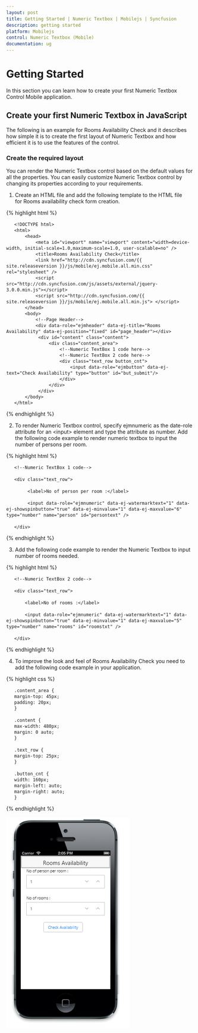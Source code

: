 ```yaml
---
layout: post
title: Getting Started | Numeric Textbox | Mobilejs | Syncfusion
description: getting started
platform: Mobilejs
control: Numeric Textbox (Mobile)
documentation: ug
---
```


# Getting Started

In this section you can learn how to create your first Numeric Textbox Control Mobile application.

## Create your first Numeric Textbox in JavaScript

The following is an example for Rooms Availability Check and it describes how simple it is to create the first layout of Numeric Textbox and how efficient it is to use the features of the control.

### Create the required layout

You can render the Numeric Textbox control based on the default values for all the properties. You can easily customize Numeric Textbox control by changing its properties according to your requirements.

1. Create an HTML file and add the following template to the HTML file for Rooms availability check form creation.

  {% highlight html %}
   
	   <!DOCTYPE html>
	   <html>
		   <head>
			   <meta id="viewport" name="viewport" content="width=device-width, initial-scale=1.0,maximum-scale=1.0, user-scalable=no" />
			   <title>Rooms Availability Check</title>
			   <link href="http://cdn.syncfusion.com/{{ site.releaseversion }}/js/mobile/ej.mobile.all.min.css" rel="stylesheet" />
			   <script src="http://cdn.syncfusion.com/js/assets/external/jquery-3.0.0.min.js"></script>
			   <script src="http://cdn.syncfusion.com/{{ site.releaseversion }}/js/mobile/ej.mobile.all.min.js"> </script>
		   </head>
		   <body>
			   <!--Page Header-->
			   <div data-role="ejmheader" data-ej-title="Rooms Availability" data-ej-position="fixed" id="page_header"></div>
				<div id="content" class="content">
					<div class="content_area">
						<!--Numeric TextBox 1 code here-->
						<!--Numeric TextBox 2 code here-->
						<div class="text_row button_cnt">
							<input data-role="ejmbutton" data-ej-text="Check Availability" type="button" id="but_submit"/>
						</div>
					</div>
				</div>
		   </body>
	   </html>
	   
{% endhighlight %}

2. To render Numeric Textbox control, specify ejmnumeric as the date-role attribute for an &#60;input&#62; element and type the attribute as number. Add the following code example to render numeric textbox to input the number of persons per room.
   
{% highlight html %}
   
	   <!--Numeric TextBox 1 code-->
	   
	   <div class="text_row">
		
			<label>No of person per room :</label>
		   
			<input data-role="ejmnumeric" data-ej-watermarktext="1" data-ej-showspinbutton="true" data-ej-minvalue="1" data-ej-maxvalue="6" type="number" name="person" id="persontext" />
	   
	   </div>
   
{% endhighlight %}
   
3. Add the following code example to render the Numeric Textbox to input number of rooms needed.
   
{% highlight html %}
   
	   <!--Numeric TextBox 2 code-->
	   
	   <div class="text_row">
	   
		   <label>No of rooms :</label>
		   
		   <input data-role="ejmnumeric" data-ej-watermarktext="1" data-ej-showspinbutton="true" data-ej-minvalue="1" data-ej-maxvalue="5" type="number" name="rooms" id="roomstxt" />
	   
	   </div>
{% endhighlight %}
   
4. To improve the look and feel of Rooms Availability Check you need to add the following code example in your application.

{% highlight css %}
   
	   .content_area {
	   margin-top: 45px;
	   padding: 20px;
	   }
	   
	   .content {
	   max-width: 480px;
	   margin: 0 auto;
	   }
	   
	   .text_row {
	   margin-top: 25px;
	   }
	   
	   .button_cnt {
	   width: 160px;
	   margin-left: auto;
	   margin-right: auto;
	   }
	   
{% endhighlight %} 

   ![](Getting-Started_images/Getting-Started_img1.png)